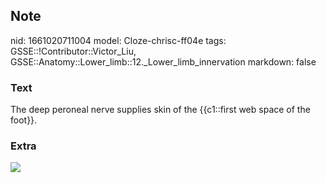## Note
nid: 1661020711004
model: Cloze-chrisc-ff04e
tags: GSSE::!Contributor::Victor_Liu, GSSE::Anatomy::Lower_limb::12._Lower_limb_innervation
markdown: false

### Text
The deep peroneal nerve supplies skin of the {{c1::first web space of the foot}}.

### Extra
<img src="paste-f9e0f2e819b573703b3fc57272570af35dd7593a.jpg">
